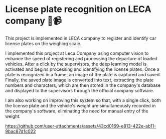 # License plate recognition on LECA company 🚚📹

This project is implemented in LECA company to register and identify car license plates on the weighing scale.

I implemented this project at Leca Company using computer vision to enhance the speed of registering and processing the departure of loaded vehicles. After a click by the supervisors, the deep learning model is activated and begins processing and identifying the license plates. Once a plate is recognized in a frame, an image of the plate is captured and saved. Finally, the saved plate image is converted into text, extracting the plate numbers and characters, which are then stored in the company's database and displayed to the supervisors through the official company software.

I am also working on improving this system so that, with a single click, both the license plate and the vehicle's weight are simultaneously recorded in the company's software, eliminating the need for manual entry of the weight.

https://github.com/user-attachments/assets/43cd0169-e813-422e-ab11-9bac87d1c022
